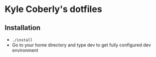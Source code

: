 # Kyle Coberly's dotfiles

## Installation

* `./install`
* Go to your home directory and type dev to get fully configured dev environment
